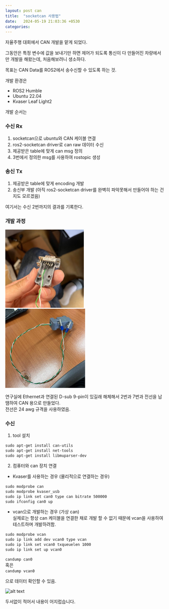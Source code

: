 ```yaml
---
layout: post can
title:  "socketcan 사용법"
date:   2024-05-19 21:03:36 +0530
categories: 
---
```

자율주행 대회에서 CAN 개발을 맡게 되었다.

그동안은 특정 변수에 값을 보내기만 하면 제어가 되도록 통신이 다 만들어진 차량에서만 개발을 해왔는데, 처음해보려니 생소하다.

목표는 CAN Data를 ROS2에서 송수신할 수 있도록 하는 것.

개발 환경은  
* ROS2 Humble
* Ubuntu 22.04
* Kvaser Leaf Light2

개발 순서는

### **수신 Rx**
1. socketcan으로 ubuntu와 CAN 케이블 연결
2. ros2-socketcan driver로 can raw 데이터 수신
3. 제공받은 table에 맞게 can msg 정의
4. 3번에서 정의한 msg를 사용하여 rostopic 생성
   
### **송신 Tx**
1. 제공받은 table에 맞게 encoding 개발
2. 송신부 개발 (아직 ros2-socketcan driver를 완벽히 파악못해서 만들어야 하는 건지도 모르겠음)

여기서는 수신 2번까지의 결과를 기록한다.

### 개발 과정
![alt text](/images/can1.png)
![alt text](/images/can2.png)

연구실에 Ethernet과 연결된 D-sub 9-pin이 있길래 해체해서 2번과 7번과 전선을 납땜하여 CAN 용으로 만들었다.   
전선은 24 awg 규격을 사용하였음.

### **수신**
1. tool 설치
```
sudo apt-get install can-utils
sudo apt-get install net-tools
sudo apt-get install libmuparser-dev
```

2. 컴퓨터와 can 장치 연결
* Kvaser를 사용하는 경우 (물리적으로 연결하는 경우)
```
sudo modprobe can    
sudo modprobe kvaser_usb    
sudo ip link set can0 type can bitrate 500000    
sudo ifconfig can0 up
```

* vcan으로 개발하는 경우 (가상 can)  
실제로는 항상 can 케이블을 연결한 채로 개발 할 수 없기 때문에 vcan을 사용하여 테스트하며 개발하려함.
```
sudo modprobe vcan
sudo ip link add dev vcan0 type vcan
sudo ip link set vcan0 txqueuelen 1000
sudo ip link set up vcan0
```

```candump can0```  
혹은  
```candump vcan0```  

으로 데이터 확인할 수 있음.

![alt text](/images/can3.png)

두서없이 적어서 내용이 어지럽습니다.
